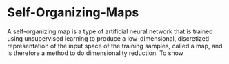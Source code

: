 # Self-Organizing-Maps
A self-organizing map is a type of artificial neural network that is trained using unsupervised learning to produce a low-dimensional, discretized representation of the input space of the training samples, called a map, and is therefore a method to do dimensionality reduction. To show 
